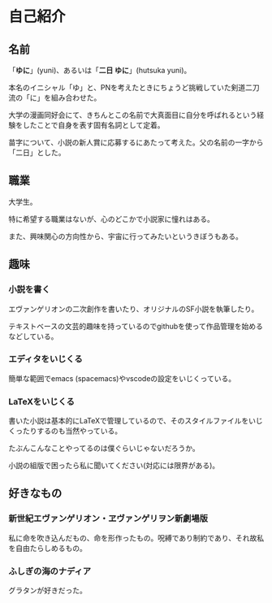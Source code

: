 # 自己紹介
## 名前
「**ゆに**」(yuni)、あるいは「**二日 ゆに**」(hutsuka yuni)。

本名のイニシャル「ゆ」と、PNを考えたときにちょうど挑戦していた剣道二刀流の「に」を組み合わせた。

大学の漫画同好会にて、きちんとこの名前で大真面目に自分を呼ばれるという経験をしたことで自身を表す固有名詞として定着。

苗字について、小説の新人賞に応募するにあたって考えた。父の名前の一字から「二日」とした。

## 職業
大学生。

特に希望する職業はないが、心のどこかで小説家に憧れはある。

また、興味関心の方向性から、宇宙に行ってみたいというきぼうもある。

## 趣味
### 小説を書く
エヴァンゲリオンの二次創作を書いたり、オリジナルのSF小説を執筆したり。

テキストベースの文芸的趣味を持っているのでgithubを使って作品管理を始めるなどしている。

### エディタをいじくる
簡単な範囲でemacs (spacemacs)やvscodeの設定をいじくっている。

### LaTeXをいじくる
書いた小説は基本的にLaTeXで管理しているので、そのスタイルファイルをいじくったりするのも当然やっている。

たぶんこんなことやってるのは僕ぐらいじゃないだろうか。

小説の組版で困ったら私に聞いてください(対応には限界がある)。

## 好きなもの
### 新世紀エヴァンゲリオン・ヱヴァンゲリヲン新劇場版
私に命を吹き込んだもの、命を形作ったもの。呪縛であり制約であり、それ故私を自由たらしめるもの。

### ふしぎの海のナディア
グラタンが好きだった。
